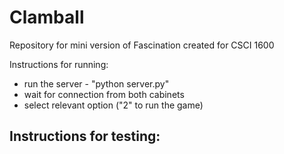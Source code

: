 # Clamball
Repository for mini version of Fascination created for CSCI 1600

Instructions for running:
- run the server - "python server.py"
- wait for connection from both cabinets
- select relevant option ("2" to run the game)

Instructions for testing:
- 

